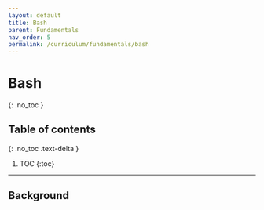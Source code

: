 ```yaml
---
layout: default
title: Bash
parent: Fundamentals
nav_order: 5
permalink: /curriculum/fundamentals/bash
---
```


# Bash
{: .no_toc }

## Table of contents
{: .no_toc .text-delta }

1. TOC
{:toc}

---

## Background
